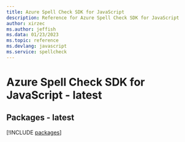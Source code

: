 ```yaml
---
title: Azure Spell Check SDK for JavaScript
description: Reference for Azure Spell Check SDK for JavaScript
author: xirzec
ms.author: jeffish
ms.data: 01/23/2023
ms.topic: reference
ms.devlang: javascript
ms.service: spellcheck
---
```

# Azure Spell Check SDK for JavaScript - latest
## Packages - latest
[!INCLUDE [packages](spell-check-index.md)]